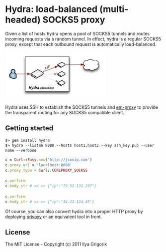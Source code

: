 # Hydra: load-balanced (multi-headed) SOCKS5 proxy

Given a list of hosts hydra opens a pool of SOCKS5 tunnels and routes incoming requests via a random tunnel. In effect, hydra is a regular SOCKS5 proxy, except that each outbound request is automatically load-balanced.

![hydra overview](misc/hydra.png)

Hydra uses SSH to establish the SOCKS5 tunnels and [em-proxy](https://github.com/igrigorik/em-proxy) to provide the transparent routing for any SOCKS5 compatible client.

## Getting started

```
$> gem install hydra
$> hydra --listen 8080 --hosts host1,host2 --key ssh_key.pub --user name --verbose
```

```ruby
c = Curl::Easy.new('http://jsonip.com')
c.proxy_url = 'localhost:8080'
c.proxy_type = Curl::CURLPROXY_SOCKS5

c.perform
c.body_str # => => {"ip":"72.52.131.237"}

c.perform
c.body_str # => => {"ip":"34.22.124.45"}
```

Of course, you can also convert hydra into a proper HTTP proxy by deploying [privoxy](http://www.privoxy.org/) or an equivalent tool in front.

## License

The MIT License - Copyright (c) 2011 Ilya Grigorik